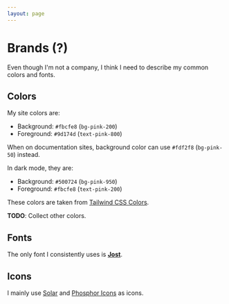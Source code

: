 ```yaml
---
layout: page
---
```


# Brands (?)

Even though I'm not a company, I think I need to describe my common colors and fonts.

## Colors

My site colors are:

* Background: `#fbcfe8` (`bg-pink-200`)
* Foreground: `#9d174d` (`text-pink-800`)

When on documentation sites, background color can use `#fdf2f8` (`bg-pink-50`) instead.

In dark mode, they are:

* Background: `#500724` (`bg-pink-950`)
* Foreground: `#fbcfe8` (`text-pink-200`)

These colors are taken from [Tailwind CSS Colors](https://tailwindcss.com/docs/customizing-colors).

**TODO**: Collect other colors.

## Fonts

The only font I consistently uses is [**Jost**](https://indestructibletype.com/Jost.html).

## Icons

I mainly use [Solar](https://solariconset.com) and [Phosphor Icons](https://phosphoricons.com) as icons.
